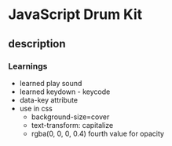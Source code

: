 # JavaScript Drum Kit

## description


### Learnings

- learned play sound 
- learned keydown - keycode
- data-key attribute
- use in css 
    - background-size=cover
    - text-transform: capitalize
    - rgba(0, 0, 0, 0.4) fourth value for opacity

